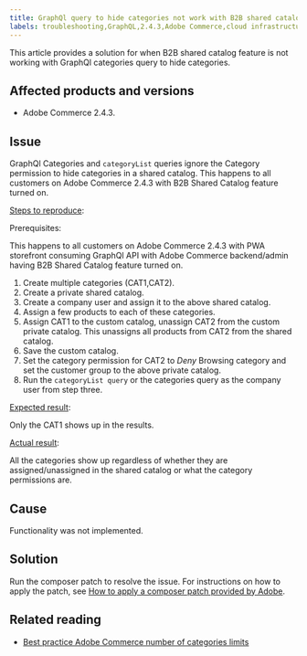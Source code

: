 ```yaml
---
title: GraphQl query to hide categories not work with B2B shared catalog
labels: troubleshooting,GraphQL,2.4.3,Adobe Commerce,cloud infrastructure,category,catalog,B2B
---
```

This article provides a solution for when B2B shared catalog feature is not working with GraphQl categories query to hide categories.

## Affected products and versions

* Adobe Commerce 2.4.3.

## Issue

GraphQl Categories and `categoryList` queries ignore the Category permission to hide categories in a shared catalog. This happens to all customers on Adobe Commerce 2.4.3 with B2B Shared Catalog feature turned on.

<ins>Steps to reproduce</ins>:

Prerequisites: 

This happens to all customers on Adobe Commerce 2.4.3 with PWA storefront consuming GraphQl API with Adobe Commerce backend/admin having B2B Shared Catalog feature turned on.

1. Create multiple categories (CAT1,CAT2).
1. Create a private shared catalog.
1. Create a company user and assign it to the above shared catalog.
1. Assign a few products to each of these categories.
1. Assign CAT1 to the custom catalog, unassign CAT2 from the custom private catalog. This unassigns all products from CAT2 from the shared catalog.
1. Save the custom catalog.
1. Set the category permission for CAT2 to *Deny* Browsing category and set the customer group to the above private catalog.
1. Run the `categoryList query` or the categories query as the company user from step three.

<ins>Expected result</ins>:

Only the CAT1 shows up in the results.

<ins>Actual result</ins>:

All the categories show up regardless of whether they are assigned/unassigned in the shared catalog or what the category permissions are.


## Cause

Functionality was not implemented.

## Solution

Run the composer patch to resolve the issue. For instructions on how to apply the patch, see [How to apply a composer patch provided by Adobe](https://support.magento.com/hc/en-us/articles/360028367731-How-to-apply-a-composer-patch-provided-by-Adobe).

## Related reading

* [Best practice Adobe Commerce number of categories limits](https://support.magento.com/hc/en-us/articles/360025796972)
